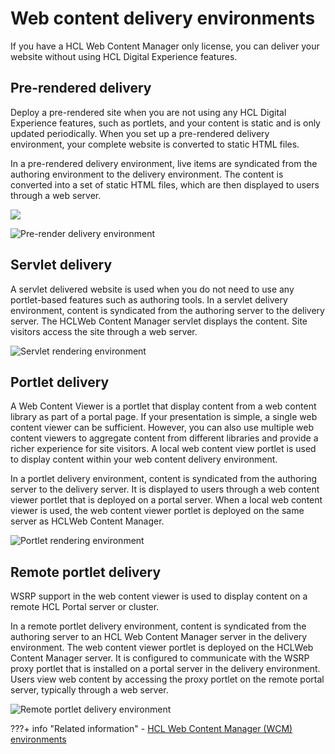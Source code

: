 # Web content delivery environments

If you have a HCL Web Content Manager only license, you can deliver your website without using HCL Digital Experience features.

## Pre-rendered delivery

Deploy a pre-rendered site when you are not using any HCL Digital Experience features, such as portlets, and your content is static and is only updated periodically. When you set up a pre-rendered delivery environment, your complete website is converted to static HTML files.

In a pre-rendered delivery environment, live items are syndicated from the authoring environment to the delivery environment. The content is converted into a set of static HTML files, which are then displayed to users through a web server.

![](../../../../images/wcm_prerendering.jpg)

![Pre-render delivery environment](../../../../images/wcm_prerendering.jpg)

## Servlet delivery

A servlet delivered website is used when you do not need to use any portlet-based features such as authoring tools. In a servlet delivery environment, content is syndicated from the authoring server to the delivery server. The HCLWeb Content Manager servlet displays the content. Site visitors access the site through a web server.

![Servlet rendering environment](../../../../images/wcm_servlet_rendering.jpg)

## Portlet delivery

A Web Content Viewer is a portlet that display content from a web content library as part of a portal page. If your presentation is simple, a single web content viewer can be sufficient. However, you can also use multiple web content viewers to aggregate content from different libraries and provide a richer experience for site visitors. A local web content view portlet is used to display content within your web content delivery environment.

In a portlet delivery environment, content is syndicated from the authoring server to the delivery server. It is displayed to users through a web content viewer portlet that is deployed on a portal server. When a local web content viewer is used, the web content viewer portlet is deployed on the same server as HCLWeb Content Manager.

![Portlet rendering environment](../../../../images/wcm_portlet_rendering.jpg)

## Remote portlet delivery

WSRP support in the web content viewer is used to display content on a remote HCL Portal server or cluster.

In a remote portlet delivery environment, content is syndicated from the authoring server to an HCL Web Content Manager server in the delivery environment. The web content viewer portlet is deployed on the HCLWeb Content Manager server. It is configured to communicate with the WSRP proxy portlet that is installed on a portal server in the delivery environment. Users view web content by accessing the proxy portlet on the remote portal server, typically through a web server.

![Remote portlet delivery environment](../../../../images/wcm_remote_rendering.jpg)



???+ info "Related information"
    - [HCL Web Content Manager \(WCM\) environments](../wcm_env/index.md)

